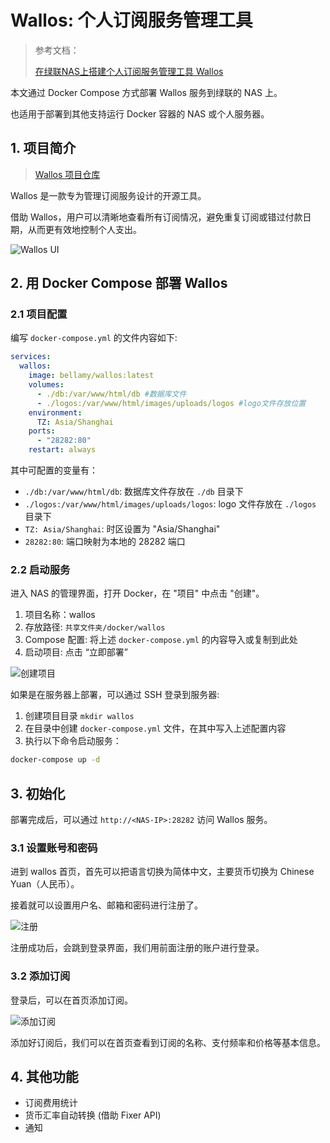 # Wallos: 个人订阅服务管理工具

> 参考文档：
>
> [在绿联NAS上搭建个人订阅服务管理工具 Wallos](https://support.ugnas.com/#/detail/eyJpZCI6MTQ2NCwidHlwZSI6InRhZzAwMiIsImxhbmd1YWdlIjoiemgtQ04iLCJjbGllbnRUeXBlIjoiUEMiLCJhcnRpY2xlSW5mb0lkIjo1MDMsImFydGljbGVWZXJzaW9uIjoiIiwicGF0aENvZGUiOiIifQ==)

本文通过 Docker Compose 方式部署 Wallos 服务到绿联的 NAS 上。

也适用于部署到其他支持运行 Docker 容器的 NAS 或个人服务器。

## 1. 项目简介

> [Wallos 项目仓库](https://github.com/ellite/Wallos)

Wallos 是一款专为管理订阅服务设计的开源工具。

借助 Wallos，用户可以清晰地查看所有订阅情况，避免重复订阅或错过付款日期，从而更有效地控制个人支出。

![Wallos UI](./.assets/wallos-UI.png)

## 2. 用 Docker Compose 部署 Wallos

### 2.1 项目配置

编写 `docker-compose.yml` 的文件内容如下:

```yaml
services:
  wallos:
    image: bellamy/wallos:latest
    volumes:
      - ./db:/var/www/html/db #数据库文件
      - ./logos:/var/www/html/images/uploads/logos #logo文件存放位置
    environment:
      TZ: Asia/Shanghai
    ports:
      - "28282:80"
    restart: always
```

其中可配置的变量有：

* `./db:/var/www/html/db`: 数据库文件存放在 `./db` 目录下
* `./logos:/var/www/html/images/uploads/logos`: logo 文件存放在 `./logos` 目录下
* `TZ: Asia/Shanghai`: 时区设置为 "Asia/Shanghai"
* `28282:80`: 端口映射为本地的 28282 端口

### 2.2 启动服务

进入 NAS 的管理界面，打开 Docker，在 "项目" 中点击 "创建"。

1. 项目名称：wallos
2. 存放路径: `共享文件夹/docker/wallos`
3. Compose 配置: 将上述 `docker-compose.yml` 的内容导入或复制到此处
4. 启动项目: 点击 “立即部署”

![创建项目](./.assets/wallos-NAS-创建项目.png)

如果是在服务器上部署，可以通过 SSH 登录到服务器:

1. 创建项目目录 `mkdir wallos`
2. 在目录中创建 `docker-compose.yml` 文件，在其中写入上述配置内容
3. 执行以下命令启动服务：

```bash
docker-compose up -d
```

## 3. 初始化

部署完成后，可以通过 `http://<NAS-IP>:28282` 访问 Wallos 服务。

### 3.1 设置账号和密码

进到 wallos 首页，首先可以把语言切换为简体中文，主要货币切换为 Chinese Yuan（人民币）。

接着就可以设置用户名、邮箱和密码进行注册了。

![注册](./.assets/wallos-register.png)

注册成功后，会跳到登录界面，我们用前面注册的账户进行登录。

### 3.2 添加订阅

登录后，可以在首页添加订阅。

![添加订阅](./.assets/wallos-add-subscription.png)

添加好订阅后，我们可以在首页查看到订阅的名称、支付频率和价格等基本信息。

## 4. 其他功能

* 订阅费用统计
* 货币汇率自动转换 (借助 Fixer API)
* 通知

